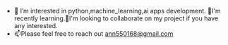 
- 👀 I’m interested in python,machine_learning,ai apps development. 🌱I'm recently learning.💞️I'm looking to collaborate on my project if you have any interested.
- 📫Please feel free to reach out ann550168@gmail.com


<!---
NanaAn888/NanaAn888 is a ✨ special ✨ repository because its `README.md` (this file) appears on your GitHub profile.
You can click the Preview link to take a look at your changes.
--->
